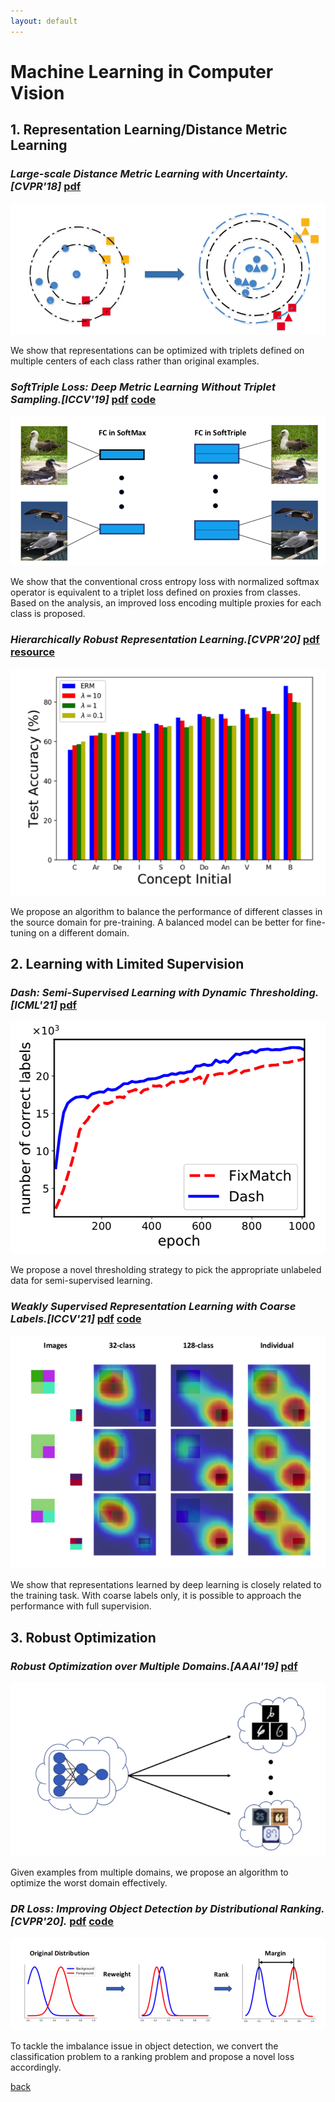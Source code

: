 ```yaml
---
layout: default
---
```


# Machine Learning in Computer Vision


## **1. Representation Learning/Distance Metric Learning**


### _Large-scale Distance Metric Learning with Uncertainty.[CVPR'18]_ [pdf](https://arxiv.org/pdf/1805.10384.pdf) 

![distance_metric_learning_cvpr18](./pictures/distance_metric_learning_cvpr18.png)

We show that representations can be optimized with triplets defined on multiple centers of each class rather than original examples.


### _SoftTriple Loss: Deep Metric Learning Without Triplet Sampling.[ICCV'19]_ [pdf](https://arxiv.org/pdf/1909.05235.pdf) [code](https://github.com/idstcv/SoftTriple)

![soft_triplets_iccv19](./pictures/soft_triplets_iccv19.png)

We show that the conventional cross entropy loss with normalized softmax operator is equivalent to a triplet loss defined on proxies from classes. Based on the analysis, an improved loss encoding multiple proxies for each class is proposed.

### _Hierarchically Robust Representation Learning.[CVPR'20]_ [pdf](https://arxiv.org/pdf/1911.04047.pdf) [resource](http://qi-qian.com/codes/imagenet_concepts.txt)

![hierarchically_robust_learning_cvpr20](./pictures/hierarchically_robust_learning_cvpr20.png)

We propose an algorithm to balance the performance of different classes in the source domain for pre-training. A balanced model can be better for fine-tuning on a different domain.


## **2. Learning with Limited Supervision**


### _Dash: Semi-Supervised Learning with Dynamic Thresholding.[ICML'21]_ [pdf](http://proceedings.mlr.press/v139/xu21e/xu21e.pdf) 

![dash_icml21](./pictures/dash_icml21.png)

We propose a novel thresholding strategy to pick the appropriate unlabeled data for semi-supervised learning.


### _Weakly Supervised Representation Learning with Coarse Labels.[ICCV'21]_ [pdf](https://arxiv.org/pdf/2005.09681.pdf) [code](https://github.com/idstcv/CoIns)

![coarse_labels_iccv21](./pictures/coarse_labels_iccv21.png)

We show that representations learned by deep learning is closely related to the training task. With coarse labels only, it is possible to approach the performance with full supervision.


## **3. Robust Optimization**


### _Robust Optimization over Multiple Domains.[AAAI'19]_ [pdf](http://qi-qian.com/papers/aaai19.pdf) 

![robust_opt_aaai19](./pictures/robust_opt_aaai19.png)

Given examples from multiple domains, we propose an algorithm to optimize the worst domain effectively.

### _DR Loss: Improving Object Detection by Distributional Ranking.[CVPR'20]._ [pdf](https://arxiv.org/pdf/1907.10156.pdf) [code](https://github.com/idstcv/DR_loss)

![dr_loss_cvpr20](./pictures/dr_loss_cvpr20.png)

To tackle the imbalance issue in object detection, we convert the classification problem to a ranking problem and propose a novel loss accordingly.

[back](./)
